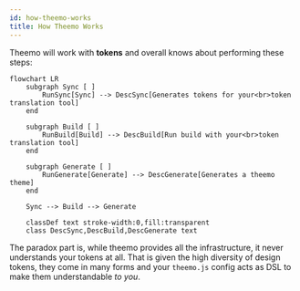 ```yaml
---
id: how-theemo-works
title: How Theemo Works
---
```


Theemo will work with **tokens** and overall knows about performing these steps:

```mermaid
flowchart LR
    subgraph Sync [ ]
        RunSync[Sync] --> DescSync[Generates tokens for your<br>token translation tool]
    end

    subgraph Build [ ]
        RunBuild[Build] --> DescBuild[Run build with your<br>token translation tool]
    end

    subgraph Generate [ ]
        RunGenerate[Generate] --> DescGenerate[Generates a theemo theme]
    end

    Sync --> Build --> Generate

    classDef text stroke-width:0,fill:transparent
    class DescSync,DescBuild,DescGenerate text
```

The paradox part is, while theemo provides all the infrastructure, it never
understands your tokens at all. That is given the high diversity of design
tokens, they come in many forms and your `theemo.js` config acts as DSL to make
them understandable _to you_.
